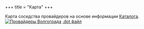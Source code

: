 +++
title = "Карта"
+++

Карта соседства провайдеров на основе информации [Каталога](/dir/).
[![Провайдеры Волгограда](links.svg)](links.svg)
[.dot файл](links.dot)